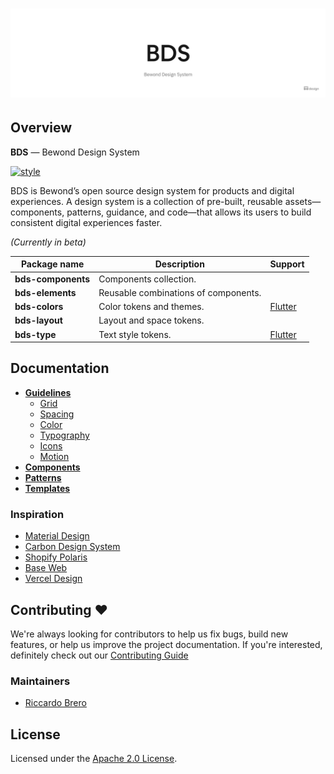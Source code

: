 <h1 align="center">
  <picture>
    <source media="(prefers-color-scheme: dark)" srcset="/docs/assets/BDS/BDS_dark.png">
    <img alt="BDS (Bewond Design System)" src="/docs/assets/BDS/BDS.png">
  </picture>
</h1>

## Overview

**BDS** — Bewond Design System

[![style](https://img.shields.io/badge/style-Bewond%20Design%20System-blue)](https://github.com/Bewond/design-system)

BDS is Bewond’s open source design system for products and digital experiences. A design system is a collection of pre-built, reusable assets—components, patterns, guidance, and code—that allows its users to build consistent digital experiences faster.

*(Currently in beta)*

| Package name       | Description                          | Support                         |
|--------------------|--------------------------------------|---------------------------------|
| **bds-components** | Components collection.               |                                 |
| **bds-elements**   | Reusable combinations of components. |                                 |
| **bds-colors**     | Color tokens and themes.             | [Flutter](/packages/bds_colors) |
| **bds-layout**     | Layout and space tokens.             |                                 |
| **bds-type**       | Text style tokens.                   | [Flutter](/packages/bds_type)   |

## Documentation

- **[Guidelines](https://bewond.com/design/bds/guidelines)**
  - [Grid](https://bewond.com/design/bds/grid)
  - [Spacing](https://bewond.com/design/bds/spacing)
  - [Color](https://bewond.com/design/bds/color)
  - [Typography](https://bewond.com/design/bds/typography)
  - [Icons](https://bewond.com/design/bds/icons)
  - [Motion](https://bewond.com/design/bds/motion)
- **[Components](https://bewond.com/design/bds/components)**
- **[Patterns](https://bewond.com/design/bds/patterns)**
- **[Templates](https://bewond.com/design/bds/templates)**

### Inspiration

- [Material Design](https://material.io/)
- [Carbon Design System](https://www.carbondesignsystem.com/)
- [Shopify Polaris](https://polaris.shopify.com/)
- [Base Web](https://baseweb.design/)
- [Vercel Design](https://vercel.com/design)

## Contributing ❤️

We're always looking for contributors to help us fix bugs, build new features, or help us improve the project documentation. If you're interested, definitely check out our [Contributing Guide](/CONTRIBUTING.md)

### Maintainers

- [Riccardo Brero](https://github.com/Riki1312)

## License

Licensed under the [Apache 2.0 License](/LICENSE).
